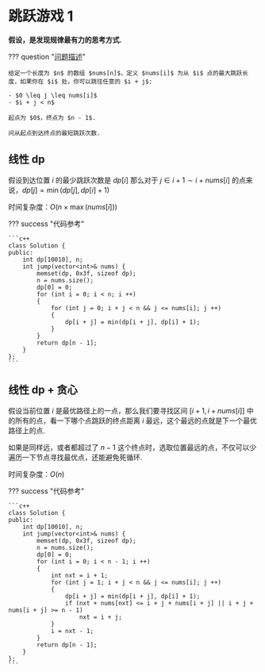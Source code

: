 # 跳跃游戏 1

**假设，是发现规律最有力的思考方式.**

??? question "[问题描述](https://leetcode.cn/problems/jump-game-ii/description/)"

    给定一个长度为 $n$ 的数组 $nums[n]$，定义 $nums[i]$ 为从 $i$ 点的最大跳跃长度，如果你在 $i$ 处，你可以跳往任意的 $i + j$:

    - $0 \leq j \leq nums[i]$
    - $i + j < n$

    起点为 $0$，终点为 $n - 1$.

    问从起点到达终点的最短跳跃次数.

## 线性 dp

假设到达位置 $i$ 的最少跳跃次数是 $dp[i]$ 那么对于 $j \in i + 1 \sim i + nums[i]$ 的点来说，$dp[j] = \min(dp[j], dp[i] + 1)$

时间复杂度：$O(n \times \max(nums[i]))$

??? success "代码参考"

    ```c++
    class Solution {
    public:
        int dp[10010], n;
        int jump(vector<int>& nums) {
            memset(dp, 0x3f, sizeof dp);
            n = nums.size();
            dp[0] = 0;
            for (int i = 0; i < n; i ++)
            {
                for (int j = 0; i + j < n && j <= nums[i]; j ++)
                {
                    dp[i + j] = min(dp[i + j], dp[i] + 1);
                }
            }
            return dp[n - 1];
        }
    };
    ```

## 线性 dp + 贪心

假设当前位置 $i$ 是最优路径上的一点，那么我们要寻找区间 $[i + 1, i + nums[i]]$ 中的所有的点，看一下哪个点跳跃的终点距离 $i$ 最远，这个最远的点就是下一个最优路径上的点.

如果是同样远，或者都超过了 $n - 1$ 这个终点时，选取位置最远的点，不仅可以少遍历一下节点寻找最优点，还能避免死循环.

时间复杂度：$O(n)$

??? success "代码参考"

    ```c++
    class Solution {
    public:
        int dp[10010], n;
        int jump(vector<int>& nums) {
            memset(dp, 0x3f, sizeof dp);
            n = nums.size();
            dp[0] = 0;
            for (int i = 0; i < n - 1; i ++)
            {
                int nxt = i + 1;
                for (int j = 1; i + j < n && j <= nums[i]; j ++)
                {
                    dp[i + j] = min(dp[i + j], dp[i] + 1);
                    if (nxt + nums[nxt] <= i + j + nums[i + j] || i + j + nums[i + j] >= n - 1) 
                        nxt = i + j;
                }
                i = nxt - 1;
            }
            return dp[n - 1];
        }
    };
    ```